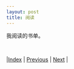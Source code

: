 ```yaml
---
layout: post
title: 阅读
---
```


我阅读的书单。

<br/>

|[Index](../) | [Previous](../) | [Next](1-intro/1-content) |

